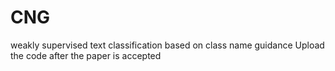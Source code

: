 # CNG
weakly supervised text classification based on class name guidance
Upload the code after the paper is accepted

